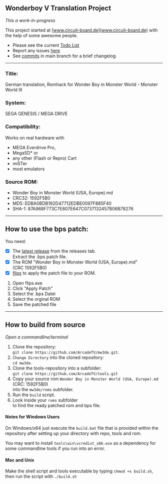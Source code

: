 ## Wonderboy V Translation Project
_This a work-in-progress_


This project started at [www.circuit-board.de](www.circuit-board.de) with the help of some awesome people.

- Please see the current [Todo List](https://github.com/ArcadeTV/mw3de/blob/main/info/TODO.md)
- Report any issues [here](https://github.com/ArcadeTV/mw3de/issues)
- See [commits](https://github.com/ArcadeTV/mw3de/commits/main) in main branch for a brief changelog.

--- 

### Title:
German translation, Romhack
for Wonder Boy in Monster World - Monster World III

### System:
SEGA GENESIS / MEGA DRIVE

### Compatibility:  
Works on real hardware with 
- MEGA Everdrive Pro, 
- MegaSD* or 
- any other (Flash or Repro) Cart
- miSTer
- most emulators

### Source ROM:     
- Wonder Boy in Monster World (USA, Europe).md
- CRC32: 1592F5B0
- MD5: EDBA0BDB192D47712EDBE0097F885F40
- SHA-1: 87A968F773C7E807E647C0737132457B06B78276

---

## How to use the bps patch:

You need:
- [x] The [latest release](https://github.com/ArcadeTV/mw3de/releases/latest) from the releases tab. <br>Extract the .bps patch file.
- [x] The ROM "Wonder Boy in Monster World (USA, Europe).md"<br>(CRC 1592F5B0)
- [x] [flips](https://dl.smwcentral.net/11474/floating.zip) to apply the patch file to your ROM.

1. Open flips.exe
2. Click "Apply Patch"
3. Select the .bps Datei
4. Select the orginal ROM
5. Save the patched file

---

## How to build from source

_Open a commandline/terminal_

1. Clone the repository:<br>`git clone https://github.com/ArcadeTV/mw3de.git`.
2. `Change Directory` into the cloned repository:<br>`cd mw3de`.
3. Clone the tools-repository into a subfolder:<br>`git clone https://github.com/ArcadeTV/tools.git`
4. Copy your source rom `Wonder Boy in Monster World (USA, Europe).md` (CRC: 1592F5B0)<br>into the `mw3de/roms` subfolder.
5. Run the `build` script.
6. Look inside your `roms` subfolder<br>to find the ready patched rom and bps file.

#### Notes for Windows Users

On Windows/x64 just execute the `build.bat` file that is provided within the repository after setting up your directory with repo, tools and rom.

You may want to install `tools\win\vcredist_x86.exe` as a dependency for some commandline tools if you run into an error.


#### Mac and Unix

Make the shell script and tools executable by typing `chmod +x build.sh`, then run the script with `./build.sh`
